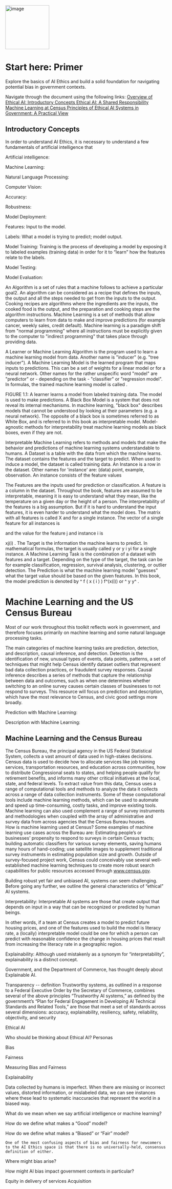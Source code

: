 <img width="137" alt="image" src="https://user-images.githubusercontent.com/80533280/114314505-fcc77980-9ac8-11eb-9f67-35f9c9eacc98.png">



# Start here: Primer
Explore the basics of AI Ethics and build a solid foundation for navigating potential bias in government contexts. 

Navigate through the document using the following links: 
[Overview of Ethical AI: Introductory Concepts ](#introductory-concepts)
[Ethical AI: A Shared Responsibility ](#ethical-ai-a-shared-responsibility)
[Machine Learning at Census ](#machine-learning-and-the-US-census-bureau)
[Principles of Ethical AI Systems in Government: A Practical View ](principles-of-ethical-ai-systems-in-government)


## Introductory Concepts 

In order to understand AI Ethics, it is necessary to understand a few fundamentals of artificial intelligence that 

Artificial intelligence: 

Machine Learning: 

Natural Language Processing: 

Computer Vision: 

Accuracy: 

Robustness: 

Model Deployment: 

Features: Input to the model. 

Labels: What a model is trying to predict; model output. 

Model Training: Training is the process of developing a model by exposing it to labeled examples (training data) in order for it to “learn” how the features relate to the labels.


Model Testing: 

Model Evaluation: 



An Algorithm is a set of rules that a machine follows to achieve a particular goal2. An algorithm can be considered as a recipe that defines the inputs, the output and all the steps needed to get from the inputs to the output. Cooking recipes are algorithms where the ingredients are the inputs, the cooked food is the output, and the preparation and cooking steps are the algorithm instructions.
Machine Learning is a set of methods that allow computers to learn from data to make and improve predictions (for example cancer, weekly sales, credit default). Machine learning is a paradigm shift from "normal programming" where all instructions must be explicitly given to the computer to "indirect programming" that takes place through providing data.

A Learner or Machine Learning Algorithm is the program used to learn a machine learning model from data. Another name is "inducer" (e.g. "tree inducer").
A Machine Learning Model is the learned program that maps inputs to predictions. This can be a set of weights for a linear model or for a neural network. Other names for the rather unspecific word "model" are "predictor" or - depending on the task - "classifier" or "regression model". In formulas, the trained machine learning model is called 
.

FIGURE 1.1: A learner learns a model from labeled training data. The model is used to make predictions.
A Black Box Model is a system that does not reveal its internal mechanisms. In machine learning, "black box" describes models that cannot be understood by looking at their parameters (e.g. a neural network). The opposite of a black box is sometimes referred to as White Box, and is referred to in this book as interpretable model. Model-agnostic methods for interpretability treat machine learning models as black boxes, even if they are not.

Interpretable Machine Learning refers to methods and models that make the behavior and predictions of machine learning systems understandable to humans.
A Dataset is a table with the data from which the machine learns. The dataset contains the features and the target to predict. When used to induce a model, the dataset is called training data.
An Instance is a row in the dataset. Other names for 'instance' are: (data) point, example, observation. An instance consists of the feature values 

The Features are the inputs used for prediction or classification. A feature is a column in the dataset. Throughout the book, features are assumed to be interpretable, meaning it is easy to understand what they mean, like the temperature on a given day or the height of a person. The interpretability of the features is a big assumption. But if it is hard to understand the input features, it is even harder to understand what the model does. The matrix with all features is called X and 
 for a single instance. The vector of a single feature for all instances is 

 and the value for the feature j and instance i is 

xj(i)
.
The Target is the information the machine learns to predict. In mathematical formulas, the target is usually called y or 
y
i
yi
 for a single instance.
A Machine Learning Task is the combination of a dataset with features and a target. Depending on the type of the target, the task can be for example classification, regression, survival analysis, clustering, or outlier detection.
The Prediction is what the machine learning model "guesses" what the target value should be based on the given features. In this book, the model prediction is denoted by 
^
f
(
x
(
i
)
)
f^(x(i))
 or 
^
y
y^
.







# Machine Learning and the US Census Bureau

Most of our work throughout this toolkit reflects work in government, and therefore focuses primarily on machine learning and some natural language processing tasks.  

The main categories of machine learning tasks are prediction, detection, and description, causal inference, and detection.  Detection is the identification of new, unusual types of events, data points, patterns, a set of techniques that might help Census identify dataset outliers that represent bad data collection practices, or fraudulent survey responses. Causal inference describes a series of methods that capture the relationship between data and outcomes, such as when one  determines whether switching to an online survey causes certain classes of businesses to not respond to surveys. This resource will focus on prediction and description, which have the most relevance to Census,  and civic good settings more broadly.

Prediction with Machine Learning: 

Description with Machine Learning:  

## Machine Learning and the Census Bureau

The Census Bureau, the principal agency in the US Federal Statistical System, collects a vast amount of data used in high-stakes decisions. Census data is used to decide how to allocate services like job training services, transportation resources, and education across communities, how to distribute Congressional seats to states, and helping people qualify for retirement benefits, and informs many other critical initiatives at the local, state, and federal levels.
To extract value from this data, Census uses a range of computational tools and methods to analyze the data it collects across a range of data collection instruments. Some of these computational tools include machine learning methods, which can be used to automate and speed up time-consuming, costly tasks, and improve existing tools. Machine learning can also used complement a range of survey instruments and methodologies when coupled with the array of administrative and survey data from across agencies that the Census Bureau houses.   
How is machine learning used at Census? Some examples of machine learning use cases across the Bureau are: Estimating people’s or businesses’ propensity to respond to surveys in certain Census tracts; building automatic classifiers for various survey elements, saving humans many hours of hand-coding; use satellite images to supplement traditional survey instruments in estimating population size and growth. Outside of survey-focused project work, Census could conceivably use several well-established machine learning techniques to create more robust search capabilities for public resources accessed through www.census.gov. 

Building robust yet fair and unbiased AI, systems can seem challenging. Before going any further, we outline the general characteristics of “ethical” AI systems. 


Interpretability: Interpretable AI systems are those that create output that depends on input in a way that can be recognized or predicted by human beings. 

In other words, if a team at Census creates a model to predict future housing prices, and one of the features used to build the model is literacy rate, a (locally) interpretable model could be one for which a person can predict with reasonable confidence the change in housing prices that result from increasing the literacy rate in a geographic region.

Explainability: Although used mistakenly as a synonym for “interpretability”, explainability is a distinct concept. 

Government, and the Department of Commerce, has thought deeply about Explainable AI. 


Transparency -- definition
Trustworthy systems, as outlined in a response to a Federal Executive Order by the Secretary of Commerce, combines several of the above principles
“Trustworthy AI systems,” as defined by the government’s “Plan for Federal Engagement in Developing AI Technical Standards and Related Tools,”  are those that meet a set of standards across several dimensions:  accuracy, explainability, resiliency, safety, reliability, objectivity, and security



 
   
 
 
 
 



Ethical AI

Who should be thinking about Ethical AI? Personas

Bias

Fairness

Measuring Bias and Fairness 

Explainability 



Data collected by humans is imperfect. When there are missing or incorrect values, distorted information, or mislabeled data, we can see instances where these lead to systematic inaccuracies that represent the world in a biased way. 

What do we mean when we say artificial intelligence or machine learning?

How do we define what makes a “Good” model?

How do we define what makes a “Biased” or “Fair” model?

	One of the most confusing aspects of bias and fairness for newcomers to the AI Ethics space is that there is no universally-held, consensus definition of either. 

Where might bias arise?


How might AI bias impact government contexts in particular?


Equity in delivery of services
Acquisition






